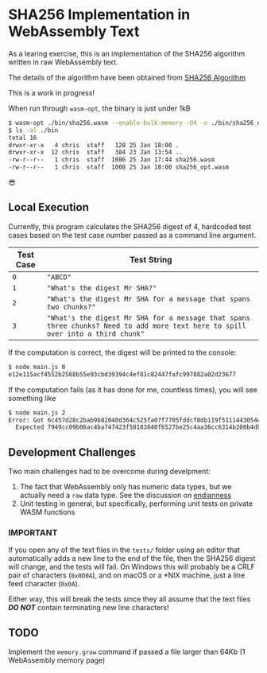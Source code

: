 # SHA256 Implementation in WebAssembly Text

As a learing exercise, this is an implementation of the SHA256 algorithm written in raw WebAssembly text.

The details of the algorithm have been obtained from [SHA256 Algorithm](https://sha256algorithm.com/)

This is a work in progress!

When run through `wasm-opt`, the binary is just under 1kB

```bash
$ wasm-opt ./bin/sha256.wasm --enable-bulk-memory -O4 -o ./bin/sha256_opt.wasm
$ ls -al ./bin
total 16
drwxr-xr-x   4 chris  staff   128 25 Jan 18:00 .
drwxr-xr-x  12 chris  staff   384 23 Jan 13:54 ..
-rw-r--r--   1 chris  staff  1086 25 Jan 17:44 sha256.wasm
-rw-r--r--   1 chris  staff  1008 25 Jan 18:00 sha256_opt.wasm
```

😎

## Local Execution

Currently, this program calculates the SHA256 digest of 4, hardcoded test cases based on the test case number passed as a command line argument.

| Test Case | Test String
|---|---
| `0` | `"ABCD"`
| `1` | `"What's the digest Mr SHA?"`
| `2` | `"What's the digest Mr SHA for a message that spans two chunks?"`
| `3` | `"What's the digest Mr SHA for a message that spans three chunks? Need to add more text here to spill over into a third chunk"`

If the computation is correct, the digest will be printed to the console:

```bash
$ node main.js 0
e12e115acf4552b2568b55e93cbd39394c4ef81c82447fafc997882a02d23677
```

If the computation fails (as it has done for me, countless times), you will see something like

```bash
$ node main.js 2
Error: Got 6c457d28c2bab9b82040d364c525fa07f7705fddcf8db119f5111443054e02bc
  Expected 7949cc09b06ac4ba747423f50183840f6527be25c4aa36cc6314b200b4db3a55
```

## Development Challenges

Two main challenges had to be overcome during develpment:

1. The fact that WebAssembly only has numeric data types, but we actually need a `raw` data type.
See the discussion on [endianness](endianness.md)
1. Unit testing in general, but specifically, performing unit tests on private WASM functions

### IMPORTANT

If you open any of the text files in the `tests/` folder using an editor that automatically adds a new line to the end of the file, then the SHA256 digest will change, and the tests will fail.
On Windows this will probably be a CRLF pair of characters (`0x0D0A`), and on macOS or a *NIX machine, just a line feed character (`0x0A`).

Either way, this will break the tests since they all assume that the text files ***DO NOT*** contain terminating new line characters!

## TODO

Implement the `memory.grow` command if passed a file larger than 64Kb (1 WebAssembly memory page)
